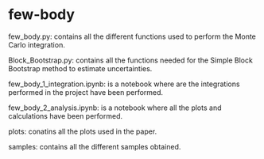 # few-body

few_body.py: contains all the different functions used to perform the Monte Carlo integration.

Block_Bootstrap.py: contains all the functions needed for the Simple Block Bootstrap method to estimate uncertainties.

few_body_1_integration.ipynb: is a notebook where are the integrations performed in the project have been performed.

few_body_2_analysis.ipynb: is a notebook where all the plots and calculations have been performed.

plots: conatins all the plots used in the paper.

samples: contains all the different samples obtained.
